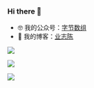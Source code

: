### Hi there 👋

- 🤓 我的公众号：[字节数组](https://p3-juejin.byteimg.com/tos-cn-i-k3u1fbpfcp/6edd0e8273a44e109c918c70def67e74~tplv-k3u1fbpfcp-zoom-1.image)
- 🌱 我的博客：[业志陈](https://juejin.cn/user/923245496518439/posts)

![](https://p3-juejin.byteimg.com/tos-cn-i-k3u1fbpfcp/6edd0e8273a44e109c918c70def67e74~tplv-k3u1fbpfcp-zoom-1.image)

![](https://github-readme-stats.vercel.app/api?username=leavesCZY&show_icons=true&&hide=prs,issues,contribs)

![](https://github-readme-stats.vercel.app/api/top-langs/?username=leavesCZY&layout=compact&card_width=445)
